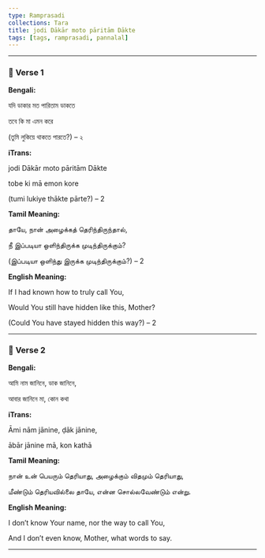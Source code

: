 ```yaml
---
type: Ramprasadi
collections: Tara
title: jodi Dākār moto pāritām Dākte
tags: [tags, ramprasadi, pannalal]
---
```


---

### 🌼 **Verse 1**

**Bengali:**

যদি ডাকার মত পারিতাম ডাকতে

তবে কি মা এমন করে

(তুমি লুকিয়ে থাকতে পারতে?) – ২

**iTrans:**

jodi Dākār moto pāritām Dākte

tobe ki mā emon kore

(tumi lukiye thākte pārte?) – 2

**Tamil Meaning:**

தாயே, நான் அழைக்கத் தெரிந்திருந்தால்,

நீ இப்படியா ஒளிந்திருக்க முடிந்திருக்கும்?

(இப்படியா ஒளிந்து இருக்க முடிந்திருக்கும்?) – 2

**English Meaning:**

If I had known how to truly call You,

Would You still have hidden like this, Mother?

(Could You have stayed hidden this way?) – 2

---

### 🌼 **Verse 2**

**Bengali:**

আমি নাম জানিনে, ডাক জানিনে,

আবার জানিনে মা, কোন কথা

**iTrans:**

Āmi nām jānine, ḍāk jānine,

ābār jānine mā, kon kathā

**Tamil Meaning:**

நான் உன் பெயரும் தெரியாது, அழைக்கும் விதமும் தெரியாது,

மீண்டும் தெரியவில்லை தாயே, என்ன சொல்லவேண்டும் என்று.

**English Meaning:**

I don’t know Your name, nor the way to call You,

And I don’t even know, Mother, what words to say.

---
